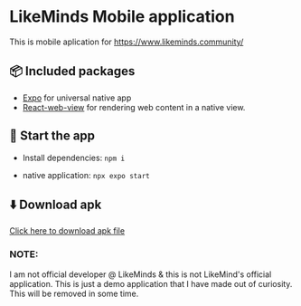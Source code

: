 
# LikeMinds Mobile application 

This is mobile aplication for https://www.likeminds.community/



## 📦 Included packages
- [Expo](https://docs.expo.dev/) for universal native app
- [React-web-view](https://docs.expo.dev/versions/latest/sdk/webview/) for rendering web content in a native view.

## 🏁 Start the app
- Install dependencies: `npm i`

- native application: `npx expo start`

## ⬇️ Download apk
[Click here to download apk file](https://expo.dev/accounts/ayushninja/projects/snack-73e073c6-2e2d-4ce9-9764-c35f1906030d/builds/b88301cc-f42a-47fe-b6be-34f8f9906d11)

### NOTE: 

I am not official developer @ LikeMinds & this 
is not LikeMind's official application. This is
just a demo application that I have made out of
curiosity. This will be removed in some time.
